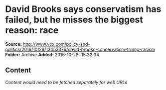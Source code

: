 # David Brooks says conservatism has failed, but he misses the biggest reason: race

**Source:** http://www.vox.com/policy-and-politics/2016/10/28/13453376/david-brooks-conservatism-trump-racism
**Folder:** Archive
**Added:** 2016-10-28T15:32:34




## Content
*Content would need to be fetched separately for web URLs*
